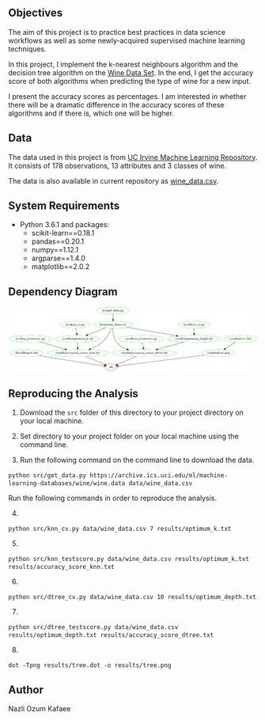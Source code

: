 ## Objectives

The aim of this project is to practice best practices in data science workflows as well as some newly-acquired supervised machine learning techniques. 

In this project, I implement the k-nearest neighbours algorithm and the decision tree algorithm on the [Wine Data Set](https://archive.ics.uci.edu/ml/datasets/wine). In the end, I get the accuracy score of both algorithms when predicting the type of wine for a new  input. 

I present the accuracy scores as percentages. I am interested in whether there will be a dramatic difference in the accuracy scores of these algorithms and if there is, which one will be higher.


## Data

The data used in this project is from [UC Irvine Machine Learning Repository](https://archive.ics.uci.edu/ml/index.php). It consists of 178 observations, 13 attributes and 3 classes of wine.

The data is also available in current repository as [wine_data.csv](data/wine_data.csv).


## System Requirements

* Python 3.6.1 and packages:
	* scikit-learn==0.18.1
	* pandas==0.20.1
	* numpy==1.12.1
	* argparse==1.4.0
	* matplotlib==2.0.2

## Dependency Diagram

![](docs/dependency_diagram.png)


## Reproducing the Analysis

1) Download the `src` folder of this directory to your project directory on your local machine.

2) Set directory to your project folder on your local machine using the command line.

3) Run the following command on the command line to download the data.

```
python src/get_data.py https://archive.ics.uci.edu/ml/machine-learning-databases/wine/wine.data data/wine_data.csv
```

Run the following commands in order to reproduce the analysis.

4)

```
python src/knn_cv.py data/wine_data.csv 7 results/optimum_k.txt
```

5)

```
python src/knn_testscore.py data/wine_data.csv results/optimum_k.txt results/accuracy_score_knn.txt
```

6)

```
python src/dtree_cv.py data/wine_data.csv 10 results/optimum_depth.txt
```

7)

```
python src/dtree_testscore.py data/wine_data.csv results/optimum_depth.txt results/accuracy_score_dtree.txt
```

8)

```
dot -Tpng results/tree.dot -o results/tree.png
```

## Author

Nazli Ozum Kafaee